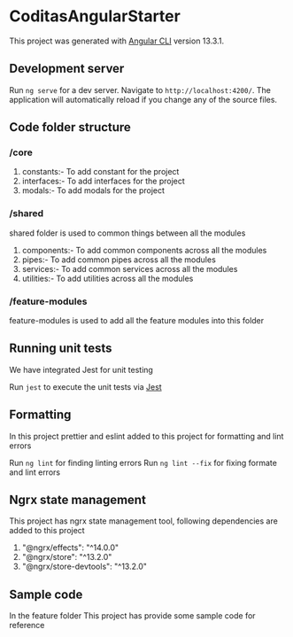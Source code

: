 # CoditasAngularStarter

This project was generated with [Angular CLI](https://github.com/angular/angular-cli) version 13.3.1.

## Development server

Run `ng serve` for a dev server. Navigate to `http://localhost:4200/`. The application will automatically reload if you change any of the source files.

## Code folder structure
### /core
1. constants:- To add constant for the project
2. interfaces:- To add interfaces for the project
3. modals:- To add modals for the project
### /shared
shared folder is used to common things between all the modules
1. components:- To add common components across all the modules
2. pipes:- To add common pipes across all the modules
3. services:- To add common services across all the modules
4. utilities:- To add utilities across all the modules

### /feature-modules
feature-modules is used to add all the feature modules into this folder

## Running unit tests
We have integrated Jest for unit testing

Run `jest` to execute the unit tests via [Jest](https://jestjs.io/docs/cli)

## Formatting
In this project prettier and eslint added to this project for formatting and lint errors 

Run `ng lint` for finding linting errors
Run `ng lint --fix` for fixing formate and lint errors

## Ngrx state management
This project has ngrx state management tool, following dependencies are added to this project
1. "@ngrx/effects": "^14.0.0"
2. "@ngrx/store": "^13.2.0"
3. "@ngrx/store-devtools": "^13.2.0"

## Sample code 
In the feature folder This project has provide some sample code for reference



